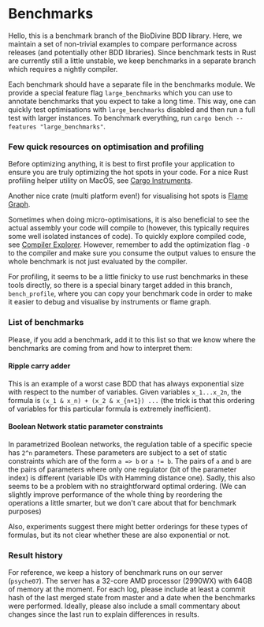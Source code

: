 # Benchmarks

Hello, this is a benchmark branch of the BioDivine BDD library. Here, we maintain a set of non-trivial
examples to compare performance across releases (and potentially other BDD libraries). Since benchmark
tests in Rust are currently still a little unstable, we keep benchmarks in a separate branch which 
requires a nightly compiler.

Each benchmark should have a separate file in the benchmarks module. We provide a special feature flag 
`large_benchmarks` which you can use to annotate benchmarks that you expect to take a long time. This
way, one can quickly test optimisations with `large_benchmarks` disabled and then run a full test with
larger instances. To benchmark everything, run `cargo bench --features "large_benchmarks"`.  

### Few quick resources on optimisation and profiling

Before optimizing anything, it is best to first profile your application to ensure you are truly 
optimizing the hot spots in your code. For a nice Rust profiling helper utility on MacOS, see
[Cargo Instruments](https://crates.io/crates/cargo-instruments).

Another nice crate (multi platform even!) for visualising hot spots is 
[Flame Graph](https://github.com/ferrous-systems/flamegraph).

Sometimes when doing micro-optimisations, it is also beneficial to see the actual assembly your 
code will compile to (however, this typically requires some well isolated instances of code).
To quickly explore compiled code, see [Compiler Explorer](https://godbolt.org). However, remember
to add the optimization flag `-O` to the compiler and make sure you consume the output values to
ensure the whole benchmark is not just evaluated by the compiler.

For profiling, it seems to be a little finicky to use rust benchmarks in these tools directly, so there
is a special binary target added in this branch, `bench_profile`, where you can copy your benchmark
code in order to make it easier to debug and visualise by instruments or flame graph.   

### List of benchmarks

Please, if you add a benchmark, add it to this list so that we know where the benchmarks are coming
from and how to interpret them:

#### Ripple carry adder

This is an example of a worst case BDD that has always exponential size with respect to the number of 
variables. Given variables `x_1...x_2n`, the formula is `(x_1 & x_n) + (x_2 & x_{n+1}) ...` (the trick
is that this ordering of variables for this particular formula is extremely inefficient).

#### Boolean Network static parameter constraints

In parametrized Boolean networks, the regulation table of a specific specie has `2^n` parameters.
These parameters are subject to a set of static constraints which are of the form `a => b` or `a != b`.
The pairs of `a` and `b` are the pairs of parameters where only one regulator (bit of the parameter 
index) is different (variable IDs with Hamming distance one). Sadly, this also seems to be a problem with no straightforward optimal ordering.
(We can slightly improve performance of the whole thing by reordering the operations a little smarter,
but we don't care about that for benchmark purposes)

Also, experiments suggest there might better orderings for these types of formulas, but its not clear
whether these are also exponential or not.  

### Result history

For reference, we keep a history of benchmark runs on our server (`psyche07`). The server has a 32-core
AMD processor (2990WX) with 64GB of memory at the moment. For each log, please include at least a commit 
hash of the last merged state from master and a date when the benchmarks were performed. Ideally, please
also include a small commentary about changes since the last run to explain differences in results. 